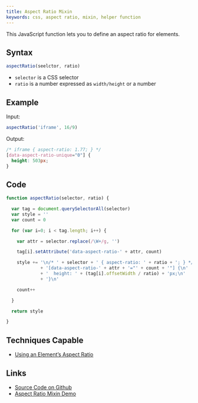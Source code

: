 ```yaml
---
title: Aspect Ratio Mixin
keywords: css, aspect ratio, mixin, helper function
---
```


This JavaScript function lets you to define an aspect ratio for elements.

## Syntax

```javascript
aspectRatio(seelctor, ratio)
```

- `selector` is a CSS selector
- `ratio` is a number expressed as `width/height` or a number

## Example

Input:

```javascript
aspectRatio('iframe', 16/9)
```

Output:

```css
/* iframe { aspect-ratio: 1.77; } */
[data-aspect-ratio-unique="0"] {
  height: 503px;
}
```

## Code

```javascript
function aspectRatio(selector, ratio) {

  var tag = document.querySelectorAll(selector)
  var style = ''
  var count = 0

  for (var i=0; i < tag.length; i++) {

    var attr = selector.replace(/\W+/g, '')

    tag[i].setAttribute('data-aspect-ratio-' + attr, count)

    style += '\n/* ' + selector + ' { aspect-ratio: ' + ratio + '; } */\n'
             + '[data-aspect-ratio-' + attr + '="' + count + '"] {\n'
             + '  height: ' + (tag[i].offsetWidth / ratio) + 'px;\n'
             + '}\n'

    count++

  }

  return style

}
```

## Techniques Capable

- [Using an Element’s Aspect Ratio](../techniques/element-aspect-ratio.html)

## Links

- [Source Code on Github](https://github.com/tomhodgins/reprocss/blob/master/mixins/aspect-ratio.js)
- [Aspect Ratio Mixin Demo](https://tomhodgins.github.io/reprocss/test/aspect-ratio-mixin.html)